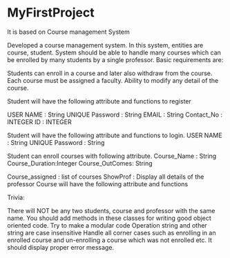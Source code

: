 # MyFirstProject
It is based on Course management System


Developed a course management system. In this system, entities are course, student. System should be able to handle many courses which can be enrolled by many students by a single professor. Basic requirements are:

Students can enroll in a course and later also withdraw from the course.
Each course must be assigned a faculty.
Ability to modify any detail of the course.

Student will have the following attribute and functions to register

USER NAME : String UNIQUE
Password : String 
EMAIL : String
Contact_No : INTEGER
ID : INTEGER

Student will have the following attribute and functions to login.
USER NAME : String UNIQUE
Password : String 

Student can enroll courses with following attribute.
Course_Name : String
Course_Duration:Integer
Course_OutComes: String


Course_assigned : list of courses
ShowProf : Display all details of the professor
Course will have the following attribute and functions



Trivia:

There will NOT be any two students, course and professor with the same name.
You should add methods in these classes for writing good object oriented code. Try to make a modular code
Operation string and other string are case insensitive
Handle all corner cases such as enrolling in an enrolled course and un-enrolling a course which was not enrolled etc. It should display proper error message.
